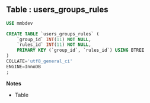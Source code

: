 Table : users_groups_rules
--------------------------

```SQL
USE mmbdev

CREATE TABLE `users_groups_rules` (
	`group_id` INT(11) NOT NULL,
	`rules_id` INT(11) NOT NULL,
	PRIMARY KEY (`group_id`, `rules_id`) USING BTREE
)
COLLATE='utf8_general_ci'
ENGINE=InnoDB
;
```
__Notes__

+ Table